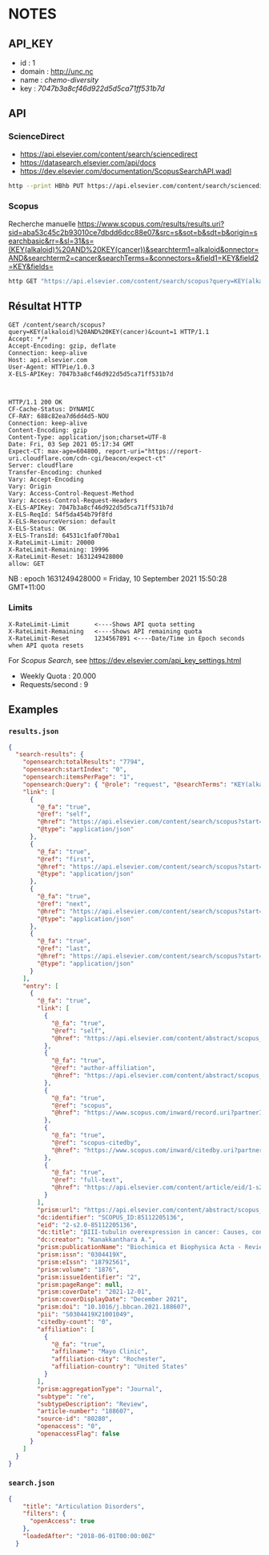 # NOTES

## API_KEY

- id : 1
- domain : <http://unc.nc>
- name : _chemo-diversity_
- key : _7047b3a8cf46d922d5d5ca71ff531b7d_

## API

### ScienceDirect

- <https://api.elsevier.com/content/search/sciencedirect>
- <https://datasearch.elsevier.com/api/docs>
- <https://dev.elsevier.com/documentation/ScopusSearchAPI.wadl>

```bash
http --print HBhb PUT https://api.elsevier.com/content/search/sciencedirect X-ELS-APIKey:7047b3a8cf46d922d5d5ca71ff531b7d < search.json
```

### Scopus

Recherche manuelle <https://www.scopus.com/results/results.uri?sid=aba53c45c2b93010ce7dbdd6dcc88e07&src=s&sot=b&sdt=b&origin=searchbasic&rr=&sl=31&s=(KEY(alkaloid)%20AND%20KEY(cancer))&searchterm1=alkaloid&onnector=AND&searchterm2=cancer&searchTerms=&connectors=&field1=KEY&field2=KEY&fields=>

```bash
http GET "https://api.elsevier.com/content/search/scopus?query=KEY(alkaloid)%20AND%20KEY(cancer)&count=1" X-ELS-APIKey:7047b3a8cf46d922d5d5ca71ff531b7d
```

## Résultat HTTP

```raw
GET /content/search/scopus?query=KEY(alkaloid)%20AND%20KEY(cancer)&count=1 HTTP/1.1
Accept: */*
Accept-Encoding: gzip, deflate
Connection: keep-alive
Host: api.elsevier.com
User-Agent: HTTPie/1.0.3
X-ELS-APIKey: 7047b3a8cf46d922d5d5ca71ff531b7d



HTTP/1.1 200 OK
CF-Cache-Status: DYNAMIC
CF-RAY: 688c82ea7d6dd4d5-NOU
Connection: keep-alive
Content-Encoding: gzip
Content-Type: application/json;charset=UTF-8
Date: Fri, 03 Sep 2021 05:17:34 GMT
Expect-CT: max-age=604800, report-uri="https://report-uri.cloudflare.com/cdn-cgi/beacon/expect-ct"
Server: cloudflare
Transfer-Encoding: chunked
Vary: Accept-Encoding
Vary: Origin
Vary: Access-Control-Request-Method
Vary: Access-Control-Request-Headers
X-ELS-APIKey: 7047b3a8cf46d922d5d5ca71ff531b7d
X-ELS-ReqId: 54f5da454b79f8fd
X-ELS-ResourceVersion: default
X-ELS-Status: OK
X-ELS-TransId: 64531c1fa0f70ba1
X-RateLimit-Limit: 20000
X-RateLimit-Remaining: 19996
X-RateLimit-Reset: 1631249428000
allow: GET
```

NB : epoch 1631249428000 = Friday, 10 September 2021 15:50:28 GMT+11:00

### Limits

```raw
X-RateLimit-Limit       <----Shows API quota setting
X-RateLimit-Remaining   <----Shows API remaining quota
X-RateLimit-Reset       1234567891 <----Date/Time in Epoch seconds when API quota resets
```

For _Scopus Search_, see <https://dev.elsevier.com/api_key_settings.html>

- Weekly Quota : 20.000
- Requests/second : 9

## Examples

### `results.json`

```json
{
  "search-results": {
    "opensearch:totalResults": "7794",
    "opensearch:startIndex": "0",
    "opensearch:itemsPerPage": "1",
    "opensearch:Query": { "@role": "request", "@searchTerms": "KEY(alkaloid) AND KEY(cancer)", "@startPage": "0" },
    "link": [
      {
        "@_fa": "true",
        "@ref": "self",
        "@href": "https://api.elsevier.com/content/search/scopus?start=0&count=1&query=KEY%28alkaloid%29+AND+KEY%28cancer%29",
        "@type": "application/json"
      },
      {
        "@_fa": "true",
        "@ref": "first",
        "@href": "https://api.elsevier.com/content/search/scopus?start=0&count=1&query=KEY%28alkaloid%29+AND+KEY%28cancer%29",
        "@type": "application/json"
      },
      {
        "@_fa": "true",
        "@ref": "next",
        "@href": "https://api.elsevier.com/content/search/scopus?start=1&count=1&query=KEY%28alkaloid%29+AND+KEY%28cancer%29",
        "@type": "application/json"
      },
      {
        "@_fa": "true",
        "@ref": "last",
        "@href": "https://api.elsevier.com/content/search/scopus?start=4999&count=1&query=KEY%28alkaloid%29+AND+KEY%28cancer%29",
        "@type": "application/json"
      }
    ],
    "entry": [
      {
        "@_fa": "true",
        "link": [
          {
            "@_fa": "true",
            "@ref": "self",
            "@href": "https://api.elsevier.com/content/abstract/scopus_id/85112205136"
          },
          {
            "@_fa": "true",
            "@ref": "author-affiliation",
            "@href": "https://api.elsevier.com/content/abstract/scopus_id/85112205136?field=author,affiliation"
          },
          {
            "@_fa": "true",
            "@ref": "scopus",
            "@href": "https://www.scopus.com/inward/record.uri?partnerID=HzOxMe3b&scp=85112205136&origin=inward"
          },
          {
            "@_fa": "true",
            "@ref": "scopus-citedby",
            "@href": "https://www.scopus.com/inward/citedby.uri?partnerID=HzOxMe3b&scp=85112205136&origin=inward"
          },
          {
            "@_fa": "true",
            "@ref": "full-text",
            "@href": "https://api.elsevier.com/content/article/eid/1-s2.0-S0304419X21001049"
          }
        ],
        "prism:url": "https://api.elsevier.com/content/abstract/scopus_id/85112205136",
        "dc:identifier": "SCOPUS_ID:85112205136",
        "eid": "2-s2.0-85112205136",
        "dc:title": "βIII-tubulin overexpression in cancer: Causes, consequences, and potential therapies",
        "dc:creator": "Kanakkanthara A.",
        "prism:publicationName": "Biochimica et Biophysica Acta - Reviews on Cancer",
        "prism:issn": "0304419X",
        "prism:eIssn": "18792561",
        "prism:volume": "1876",
        "prism:issueIdentifier": "2",
        "prism:pageRange": null,
        "prism:coverDate": "2021-12-01",
        "prism:coverDisplayDate": "December 2021",
        "prism:doi": "10.1016/j.bbcan.2021.188607",
        "pii": "S0304419X21001049",
        "citedby-count": "0",
        "affiliation": [
          {
            "@_fa": "true",
            "affilname": "Mayo Clinic",
            "affiliation-city": "Rochester",
            "affiliation-country": "United States"
          }
        ],
        "prism:aggregationType": "Journal",
        "subtype": "re",
        "subtypeDescription": "Review",
        "article-number": "188607",
        "source-id": "80280",
        "openaccess": "0",
        "openaccessFlag": false
      }
    ]
  }
}
```

### `search.json`

```json
{
    "title": "Articulation Disorders",
    "filters": {
      "openAccess": true
    },
    "loadedAfter": "2018-06-01T00:00:00Z"
  }
```

